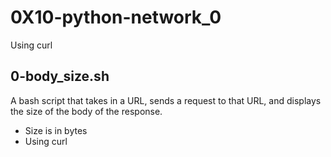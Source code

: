 # 0X10-python-network_0

Using curl

## 0-body_size.sh

A bash script that takes in a URL, sends a request to that URL, and displays the size of the body of the response.
- Size is in bytes
- Using curl

